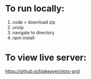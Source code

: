 # To run locally:

1. code > download zip
2. unzip
3. navigate to directory
4. npm install

# To view live server:
https://github.io/blakeayer/slots-grid
